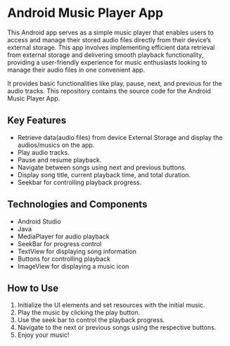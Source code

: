 # Android Music Player App

This Android app serves as a simple music player that enables users to access and manage their stored audio files directly from their device’s external storage. This app involves implementing efficient data retrieval from external storage and delivering smooth playback functionality, providing a user-friendly experience for music enthusiasts looking to manage their audio files in one convenient app.

It provides basic functionalities like play, pause, next, and previous for the audio tracks. This repository contains the source code for the Android Music Player App.

## Key Features
- Retrieve data(audio files) from device External Storage and display the audios/musics on the app.
- Play audio tracks.
- Pause and resume playback.
- Navigate between songs using next and previous buttons.
- Display song title, current playback time, and total duration.
- Seekbar for controlling playback progress.

## Technologies and Components
- Android Studio
- Java
- MediaPlayer for audio playback
- SeekBar for progress control
- TextView for displaying song information
- Buttons for controlling playback
- ImageView for displaying a music icon

## How to Use
1. Initialize the UI elements and set resources with the initial music.
2. Play the music by clicking the play button.
3. Use the seek bar to control the playback progress.
4. Navigate to the next or previous songs using the respective buttons.
5. Enjoy your music!

